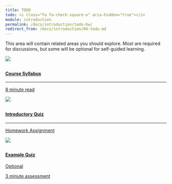 ```yaml
---
title: TODO
todo: <i class="fa fa-check-square-o" aria-hidden="true"></i>
module: introduction
permalink: /docs/introduction/todo-hw/
redirect_from: /docs/introduction/04-todo.md
---
```


This area will contain related areas you should explore. Most are required for discussions, but some will be optional for self-guided learning.

<div class="row text-center">
    <div class="col-lg-4">
        <div class="bs-component">
          <div class="list-group">
              <a href="{{site.url }}/posts/syllabus" class="list-group-item">
                <img src="../img/hw-icon-doc-read.svg" style="max-height: 100px; margin: auto; margin-bottom: 10px;" />
                  <h4 class="list-group-item-heading">Course Syllabus</h4>
                  <hr>
                  <p class="list-group-item-text"><i class="fa fa-clock-o" aria-hidden="true"></i> 8 minute read</p>
              </a>
            </div>
        </div>
    </div>
    <div class="col-lg-4">
        <div class="bs-component">
          <div class="list-group">
              <a href="https://moodle.umt.edu" class="list-group-item">
                <img src="../img/hw-icon-moodle.png" style="max-height: 100px; margin: auto; margin-bottom: 10px;" />
                  <h4 class="list-group-item-heading">Introductory Quiz</h4>
                  <hr>
                  <p class="list-group-item-text"><i class="fa fa-edit" aria-hidden="true"></i> Homework Assignment</p>
              </a>
            </div>
        </div>
    </div>
    <div class="col-lg-4">
        <div class="bs-component">
          <div class="list-group">
              <a href="{{ site.url }}/docs/introduction/example-assessment" class="list-group-item">
                <img src="../img/hw-icon-quiz.png" style="max-height: 100px; margin: auto; margin-bottom: 10px;" />
                  <h4 class="list-group-item-heading">Example Quiz</h4>
                  <span class="label label-warning" style="margin: 10px 0; display: block;">Optional</span>
                  <p class="list-group-item-text"><i class="fa fa-clock-o" aria-hidden="true"></i> 3 minute assessment</p>
              </a>
            </div>
        </div>
    </div>
</div>
